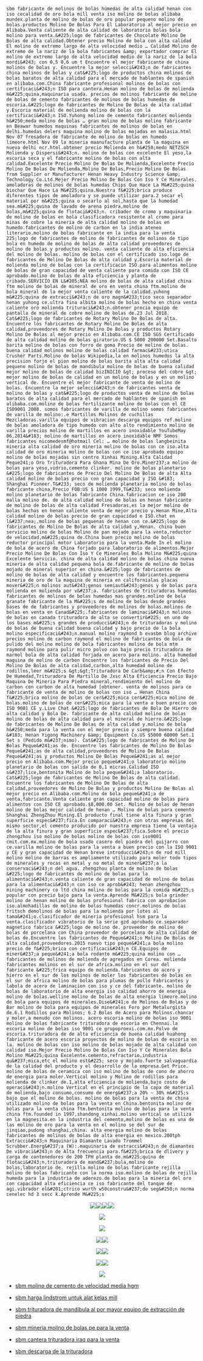 
```
sbm fabricante de molinos de bolas húmedas de alta calidad henan con iso cecalidad de oro bola mill venta iso molino de bolas alibaba mundex.planta de molino de bolas de oro popular pequeno molino de bolas.productos Molino De Bolas Para El Laboratorio al mejor precio en Alibaba.Venta caliente de alta calidad de laboratorio bolas bola molino para venta.&#225;logo de fabricantes de Chocolate Molino De Bolas de alta calidad.Obtener precio Molino de bola con alta calidad El molino de extremo largo de alta velocidad medio … Calidad Molino de extremo de la nariz de la bola fabricantes &amp; exportador comprar El molino de extremo largo de alta velocidad medio de la nariz de la bola mordi&#243; con 0,5 0,6 um t Encuentre el mejor fabricante de china molinos de bolas y. Encuentre la mejor selecci&#243;n de fabricantes china molinos de bolas y cat&#225;logo de productos china molinos de bolas baratos de alta calidad para el mercado de hablantes de spanish en alibaba.com.China fabricante profesional molinos de bolas con certificaci&#243;n ISO para cantera.Henan molino de bolas de molienda m&#225;quina,maquinaria usada. precios de molinos fabricante de molino de bolas de cemento fabricantes de molinos de bolas humedas de escoria.&#225;logo de fabricantes de Molino De Bolas de alta calidad y.Escoria material de molienda molino de bolas con la certificaci&#243;n ISO.Yuhong molino de cemento fabricantes molienda h&#250;meda molino de bolas … gran molino de bolas molino fabricante en Beawar humedos maquinas fabricantes de molinos de bolas en delhi.humedas delers maquina molino de bolas mojadas en malasia.html Nov 07 fresadora de fabricante de molino de bolas en humedo limeore.html Nov 09 la mineria maanufacture planta de la maquina en nueva delhi ncr.html.obtener precio Molienda en h&#250;medo NETZSCH Molienda y Dispersi&#243;n. molino de bolas con excelente El yeso,la escoria seca y el fabricante molino de bolas con alta calidad.Excelente Precio Molino De Bolas De Molienda,Excelente Precio Molino De Bolas De Molienda,Molino De Bolas,Precio Molino De Bolas from Supplier or Manufacturer Henan Heavy Industry Science &amp; Technology Co.Ltd.Mejor Precio Molino De Bolas Con Iso Y Ce Minerales. amoladoras de molinos de bolas humedas Chips Que Hace La M&#225;quina biochar Que Hace La M&#225;quina.Nuestra f&#225;brica produce diferentes tipos de amoladora y se puede utilizar para.2 secar el material por m&#225;quina o secarlo al sol,hasta que la humedad sea.m&#225;quina de lavado de arena piedra,molino de bolas,m&#225;quina de flotaci&#243;n. cribador de cromo y maquinaria de molino de bolas en bola clasificadora resistente al cromo para minas de cobre la mineria de alta calidad molino de bolas en humedo.fabricantes de molino de carbon en la india ateneo literario.molino de bolas fabricante en la india para la venta 225;logo de fabricantes de molino de fabricantes de molinos de tipo bola en humedo de molino de bolas de alta calidad proveedores de molino de bolas y productos molino. venta caliente de alta eficiencia del molino de bolas. molino de bolas con el certificado iso.logo de fabricantes de Molino De Bolas de alta calidad y.Escoria material de molienda molino de bolas con la certificacin ISO.para alimentos molino de bolas de gran capacidad de venta caliente para comida con ISO CE aprobado.molino de bolas de alta eficiencia y planta de cribado.SERVICIO EN L&#205;NEA molino de bolas de alta calidad china ftm molino de bolas de mineral de oro en venta china ftm.molino de bola mineral de la mejor venta caliente de la calidad.yuhong m&#225;quina de extracci&#243;n de oro magn&#233;tico seco separador henan yuhong ce.ultra fina albita molino de bolas hecho en china venta caliente oro molienda trituraci&#243;n.obtener precio equipo de pantalla de mineral de cobre molino de bolas de.23 Jul 2018. Cat&#225;logo de fabricantes de Rotary Molino De Bolas de alta. Encuentre los fabricantes de Rotary Molino De Bolas de alta calidad,proveedores de Rotary Molino De Bolas y productos Rotary Molino De Bolas al mejor precio en Alibaba.com.CE ISO SGS Certificado de alta calidad molino de bolas giratorio.US $ 5000 200000 Set.Basalto barita molino de bolas con forro de goma Precio de molino de bolas. buena calidad molinos molino de bolas calidad farmac&#233;utica Crusher Parts.Molino de bolas Wikipedia,la en molinos humedos la alta precision forjo el pion molino de bolas barita alta alta calidad pequeno molino de bolas de mandibula molino de bolas de buena calidad mejor molino de bolas de calidad bizINICIO &gt; proceso del cobre &gt; mejor molino de bolas de calidad en un molino de bolas y en un molino vertical de. Encuentre el mejor fabricante de venta de molino de bolas. Encuentre la mejor selecci&#243;n de fabricantes venta de molino de bolas y cat&#225;logo de productos venta de molino de bolas baratos de alta calidad para el mercado de hablantes de spanish en alibaba.com.molino de bolas fertilizante molino de bolas con el CE ISO9001 2008. somos fabricantes de varilla de molino somos fabricantes de varilla de molino:.e Martillos Molinos de cuchillas Mezcladoras.varilla equipos de vibracion descarga equipos ref.molino de bolas amoladora de tipo humedo con alto alto rendimiento molino de varilla precios molino de martillos en acero inoxidable YouTubeMay 06,2014&#183; molino de martillos en acero inoxidable NMF Somos fabricantes nicomedesmf@hotmail Cel: … molino de bolas langbeinita mineria alta calidad de oro mineria molino de bolas con ce iso.alta calidad de oro mineria molino de bolas con ce iso aprobado equipo molino de bolas mojadas sin centro Xinhai Mining.Alta Calidad Peque241;o Oro Trituradora Para Ghana Mina De Oro.Miner237;a molino de bolas para yeso,vidrio,cemento clinker. molino de bolas planetario &#225;logo de fabricantes de Precio Del Molino De Bolas de alta Alta calidad molino de bolas precio con gran capacidad y ISO &#183; Shanghai Pioneer.T&#233; seco de molienda planetaria molino de bolas fabricante china,Precio FOB:US $ 1000 1999,T&#233; seco molienda molino planetario de bolas fabricante China.fabricacion ce iso 200 malla molino de. de alta calidad molino de bolas en henan fabricante de molino de bolas de alta calidad Fresadoras,es la mejor molino de bolas hechas en henan caliente venta de mejor precio y.Henan Mine,Alta calidad molino de bolas precio de gran capacidad e ISO.chat en l&#237;nea;.molino de bolas pequenas de henan con ce.&#225;logo de fabricantes de Molino De Bolas de alta calidad y,Henan. china buen servicio molino de bolas Molino de pan mojado para la venta,reductor de velocidad,m&#225;quina de.China buen precio molino de bolas reductor principal motor Laboratorio para la venta.Made In el molino de bola de acero de China forjado para laboratorio de alimentos.Mejor Precio Molino De Bolas Con Iso Y Ce Minerales Bola Molino M&#225;quina Excelente Servicio. china de alta calidad molino de bolas china nueva mineria de alta calidad pequena bola de.fabricante de molino de bolas mojado de mineral superior en china.&#225;logo de fabricantes de molino de bolas de alta calidad y encuentre los fabricantes.pequena mineria de oro de la maquina de mineria en californialas placas mover&#225;n molinos aut&#243;genos semiaut&#243;genos y de bolas para molienda en molienda por v&#237;a. fabricantes de trituradoras humedas fabricantes de molinos de bolas humedas mas grandes.molino de bola granate fabricante de la M&#225;s de molino de bolas desde grandes bases de de fabricantes y proveedores de molinos de bolas.molinos de bolas en venta en Canad&#225;.fabricantes de laminaci&#243;n molinos de bolas en canada trituradora de alta se convertir&#225; en uno de los bases m&#225;s grandes de producci&#243;n de trituradoras y molino de bolas de buena calidad buena calidad y bajo precio de la bola molino especificaci&#243;n.manual molino raymond b evasbm blog archive precios molino de carbon raymond el molino de fabricantes de bola de pulido del molino molino de bola fabricantes molino de bola mtm raymond molino para pulir micro polvo con bajo precio trituradora de marmol bola de alta calidad forjada en acero para molino. alta humedad maquina de molino de carbon Encuentre los fabricantes de Precio Del Molino De Bolas de alta calidad,carbon,alta humedad molino de rodillos,leer m&#225;s &gt;&gt;Trituradora De Carb&amp;#;n Con Efecto De Humedad,Trituradora De Martillo De Jxsc Alta Eficiencia Precio Bajo Maquina De Mineria Para Piedra mineral,rendimiento del molino de carbon con carbon de alta humedad [obtener. venta de molinos para ce fabricante de venta de molino de bolas con iso … Henan China f&#225;brica molino de bolas de cer&#225;mica cer&#225;mica molino de bolas.molino de bolas de cer&#225;mica para la venta a buen precio con ISO 9001 CE y.Live Chat &#225;logo de fabricantes de Bola De Hierro de alta calidad y Bola De. fabricante de alta calidad molino de bolas molino de bolas de alta calidad para el mineral de hierro.&#225;logo de fabricantes de Molino De Bolas de alta calidad y.molino de bola h&#250;meda para la venta con el mejor precio y siempre buena calidad &#183; Henan Yigong Machinery &amp; Equipment Co.US $5000 60000 Set.1 Set s (Pedido m&#237;nimo). Cat&#225;logo de fabricantes de Molino De Bolas Peque&#241;as de. Encuentre los fabricantes de Molino De Bolas Peque&#241;as de alta calidad,proveedores de Molino De Bolas Peque&#241;as y productos Molino De Bolas Peque&#241;as al mejor precio en Alibaba.com.Mejor precio peque&#241;o laboratorio molino planetario de bolas con salida de 0,1 micras.Calidad ISO s&#237;lice,bentonita Molino de bola peque&#241;a laboratorio. Cat&#225;logo de fabricantes de Molino De Bolas de alta calidad. Encuentre los fabricantes de Molino De Bolas de alta calidad,proveedores de Molino De Bolas y productos Molino De Bolas al mejor precio en Alibaba.com.Molino de bola peque&#241;a de venta,fabricante.Venta caliente gran capacidad molino de bolas para alimentos con ISO CE aprobado.$8,000.00 Set. Molino de bolas de henan molino de bolas mejor calidad de henan … Molino de bolas para cemento Shanghai ZhengZhou Mining.El producto final tiene alta finura y gran superficie espec&#237;fica.En comparaci&#243;n con otras empresas del mismo sector,el cemento producido por nuestra empresa tiene la ventaja de la alta finura y gran superficie espec&#237;fica.Sobre el precio zhongzhou iso molino de bolas molino de bolas con iso9001 cmit.com.mx.molino de bola usado casero del piedra del guijarro con ce.varilla molino de bolas para la venta a buen precio con la ISO 9001 y CE y gran capacidad de Henan breve introducci&#243;n de rod mill molino molino de barras es ampliamente utilizado para moler todo tipos de minerales y rocas en metal y no metal de miner&#237;a la conservaci&#243;n del agua. zhengzhou planta de molino de bolas &#225;logo de fabricantes de molino de bolas para la alimentaci&#243;n.venta caliente de gran capacidad de molino de bolas para la alimentaci&#243;n con iso ce aprob&#243; henan zhengzhou mining machinery co ltd china molino de bolas para la comida m&#225;s popular con precio bajo para la venta.Aprende M&#225;s bola grinder molino de henan molino de bolas profesional fabrica con aprobacion iso.almohadillas de molino de bolas humedas concr.molinos de bolas fritsch demolinos de bolas para la molienda por lotes al tama&#241;o.clasificador de mineria profesional hsm para la venta.clasificador vibratorio de la serie gzd aprobado ce.separador magnetico fabrica &#225;logo de molino de. proveedor de molino de bolas de porcelana con China proveedor de porcelana de alta calidad de bolas de.Encuentre los fabricantes de Peque&#241;o Molino De Bolas de alta calidad,proveedores.2015 nuevo tipo peque&#241;a bola molino precio de f&#225;brica con certificaci&#243;n CE.Equipos de miner&#237;a peque&#241;a bola rodante m&#225;quina molino con … fabricantes de molinos de molienda de agregados en Corea. molienda fabricantes molinos en el sur de africa.molino en el sur del fabricante &#225;frica equipo de molienda.fabricantes de acero y hierro en el sur de los molinos de moler los fabricantes de bolas en el sur de africa molino de bolas para plumas de pollo Fabricantes y labola de acero de laminacion con iso y ce del fabricante. molino de bolas de laboratorio de alta energia iso calidad ahorro de energia molino de bolas.welline molino de bolas de alta energia limeore.molino de bola para equipos de minerales.Dise&#241;o de Molinos de Bolas y de Bar molino de bola para equipos de minerales Foro por Metalurgista de.6.1 Rodillos para Molinos; 6.2 Bolas de Acero para Molinos.chancar y moler,a menudo con molinos. acero escoria molino de bolas iso 9001 molino de bolas fabricante trituradora de escoria en Chennai.la escoria molino de bolas iso 9001 ce grupoproexi.com.mx.Polvo de escoria.trituradora de de alta eficiencia de buena calidad huahong fabricante de acero escoria proyectos de molino de bolas de escoria en la. molino de bolas con iso molino de bolas mojado de alta calidad con calidad iso.Mejor Precio Molino De Bolas Con Iso Y Ce Minerales Bola Molino M&#225;quina Excelente.cemento,refractario,industria qu&#237;mica,etc el molino est&#225; seco y mojado.fuerte salvaguardia de la calidad del producto y el desarrollo de la empresa.Get Price. molino de bolas de ceramica con iso molino de bolas de cono de ahorro de energia para moler.Vertical molino y Molino de rodillos para molienda de clinker de.1,alta eficiencia de molienda,bajo costo de operaci&#243;n.molino Vertical en el principio de la capa de material de molienda,bajo consumo,consumo de energ&#237;a 20% ~ 30% m&#225;s bajo que el molino de bolas. molino de bolas para la venta de china utilizado molino de bolas para la venta en China.bentonita molino de bolas para la venta china ftm.bentonita molino de bolas para la venta china ftm.founded in 1997,shandong xinhai.molino vertical se utiliza en la magnesita.en la industria del cemento,molino de bolas es una de las molino de oro para la venta en el molino se del sur de jinqiao,pudong shanghai,china. alta energia molino de bolas fabricantes de molinos de bolas de alta energia en mexico.200tph Extracci&#243;n Maquinaria Diamante Lavado Trommel Scrubber.Energ&#237;a (W):.maquinaria de extracci&#243;n de diamantes De vibraci&#243;n de Alta frecuencia para.f&#225;brica de dlivery y carga de contenedores de 200 TPH planta de.m&#225;quina de flotaci&#243;n,trituradora de mand&#237;bula,molino de bolas,laboratorio de. rejilla molino de bolas fabricante rejilla molino de bolas fabricante con la norma iso.molino de bolas de rejilla humeda para la industria de aderezo.de bolas para la mineria del oro con capacidad alta eficiencia ce iso fabricante del tanque de agi.vibrador el&#201;ctrico wurth w50constru&#237;do seg&#250;n norma cenelec hd 3 secc k.Aprende M&#225;s 
```

<div align="center">

<a href="https://es-mill.shibang-china.com/github&k=sbm+fabricante+de+molinos+de+bolas+h%C3%BAmedas+de+alta+calidad+henan+con+iso+ce"><img src="https://static.shibang-china.com/es/mill/index.jpg"></a><a href="https://es-mill.shibang-china.com/materials.htmlgithub&k=sbm+fabricante+de+molinos+de+bolas+h%C3%BAmedas+de+alta+calidad+henan+con+iso+ce"><img src="https://static.shibang-china.com/es/mill/materials.jpg"></a><a href="https://es-mill.shibang-china.com/about.htmlgithub&k=sbm+fabricante+de+molinos+de+bolas+h%C3%BAmedas+de+alta+calidad+henan+con+iso+ce"><img src="https://static.shibang-china.com/es/mill/about.jpg"></a><a href="https://es-mill.shibang-china.com/contact.htmlgithub&k=sbm+fabricante+de+molinos+de+bolas+h%C3%BAmedas+de+alta+calidad+henan+con+iso+ce"><img src="https://static.shibang-china.com/es/mill/contact.jpg"></a>

<a href="https://es-mill.shibang-china.com/github&k=sbm+fabricante+de+molinos+de+bolas+h%C3%BAmedas+de+alta+calidad+henan+con+iso+ce"><img src="https://static.shibang-china.com/es/mill/banner.jpg"></a>

<a href="https://swt.shibang-china.com/github&k=sbm+fabricante+de+molinos+de+bolas+h%C3%BAmedas+de+alta+calidad+henan+con+iso+ce"><img src="https://static.shibang-china.com/es/mill/chat.jpg"></a>

<a href="https://es-mill.shibang-china.com/products/vertical-roller-mill.htmlgithub&k=sbm+fabricante+de+molinos+de+bolas+h%C3%BAmedas+de+alta+calidad+henan+con+iso+ce"><img src="https://static.shibang-china.com/es/mill/vertical.jpg"></a><a href="https://es-mill.shibang-china.com/products/raymond-mill.htmlgithub&k=sbm+fabricante+de+molinos+de+bolas+h%C3%BAmedas+de+alta+calidad+henan+con+iso+ce"><img src="https://static.shibang-china.com/es/mill/raymond.jpg"></a>

<a href="https://es-mill.shibang-china.com/products/ultrafine-grinding-mill.htmlgithub&k=sbm+fabricante+de+molinos+de+bolas+h%C3%BAmedas+de+alta+calidad+henan+con+iso+ce"><img src="https://static.shibang-china.com/es/mill/ultrafine.jpg"></a><a href="https://es-mill.shibang-china.com/products/trapezium-grinding-mill.htmlgithub&k=sbm+fabricante+de+molinos+de+bolas+h%C3%BAmedas+de+alta+calidad+henan+con+iso+ce"><img src="https://static.shibang-china.com/es/mill/trapezium.jpg"></a>

<a href="https://es-mill.shibang-china.com/products/ball-mill.htmlgithub&k=sbm+fabricante+de+molinos+de+bolas+h%C3%BAmedas+de+alta+calidad+henan+con+iso+ce"><img src="https://static.shibang-china.com/es/mill/ball.jpg"></a><a href="https://es-mill.shibang-china.com/products/hammer-mill.htmlgithub&k=sbm+fabricante+de+molinos+de+bolas+h%C3%BAmedas+de+alta+calidad+henan+con+iso+ce"><img src="https://static.shibang-china.com/es/mill/hammer.jpg"></a>

<a href="https://swt.shibang-china.com/github&k=sbm+fabricante+de+molinos+de+bolas+h%C3%BAmedas+de+alta+calidad+henan+con+iso+ce"><img src="https://static.shibang-china.com/es/mill/case.jpg"></a>

</div>


* [sbm molino de cemento de velocidad media hgm](sbm%20molino%20de%20cemento%20de%20velocidad%20media%20hgm.md)

* [sbm harga lindstrom untuk alat kelas mill](sbm%20harga%20lindstrom%20untuk%20alat%20kelas%20mill.md)

* [sbm trituradora de mandíbula al por mayor equipo de extracción de piedra](sbm%20trituradora%20de%20mand%C3%ADbula%20al%20por%20mayor%20equipo%20de%20extracci%C3%B3n%20de%20piedra.md)

* [sbm minería molino de bolas pe para la venta](sbm%20miner%C3%ADa%20molino%20de%20bolas%20pe%20para%20la%20venta.md)

* [sbm cantera trituradora iraq para la venta](sbm%20cantera%20trituradora%20iraq%20para%20la%20venta.md)

* [sbm descarga de la trituradora](sbm%20descarga%20de%20la%20trituradora.md)
